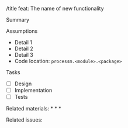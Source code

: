 /title feat: The name of new functionality

Summary



Assumptions
* Detail 1
* Detail 2
* Detail 3
* Code location: `processm.<module>.<package>`

Tasks
* [ ] Design
* [ ] Implementation
* [ ] Tests

Related materials:
*
*
*

Related issues:
#
